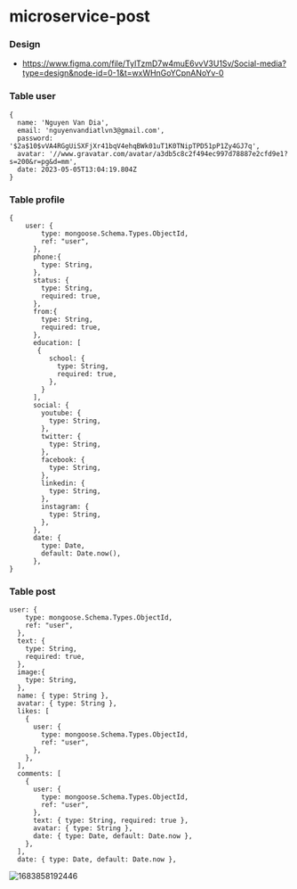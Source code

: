 # microservice-post

### Design 
- https://www.figma.com/file/TylTzmD7w4muE6vvV3U1Sv/Social-media?type=design&node-id=0-1&t=wxWHnGoYCpnANoYv-0

### Table user
``` 
{
  name: 'Nguyen Van Dia',
  email: 'nguyenvandiatlvn3@gmail.com',
  password: '$2a$10$vVA4RGgUiSXFjXr41bqV4ehqBWk01uT1K0TNipTPD51pP1Zy4GJ7q',
  avatar: '//www.gravatar.com/avatar/a3db5c8c2f494ec997d78887e2cfd9e1? s=200&r=pg&d=mm',
  date: 2023-05-05T13:04:19.804Z
}
```

### Table profile
``` 
{
	user: {
		type: mongoose.Schema.Types.ObjectId,
		ref: "user",
	  },
	  phone:{
	  	type: String,
	  },
	  status: {
		type: String,
		required: true,
	  },
	  from:{
	    type: String,
		required: true,
	  },
	  education: [
	   {
		  school: {
			type: String,
			required: true,
		  },
		}
	  ],
	  social: {
		youtube: {
		  type: String,
		},
		twitter: {
		  type: String,
		},
		facebook: {
		  type: String,
		},
		linkedin: {
		  type: String,
		},
		instagram: {
		  type: String,
		},
	  },
	  date: {
		type: Date,
		default: Date.now(),
	  },
}
```

### Table post
``` 
user: {
    type: mongoose.Schema.Types.ObjectId,
    ref: "user",
  },
  text: {
    type: String,
    required: true,
  },
  image:{
    type: String,
  },
  name: { type: String },
  avatar: { type: String },
  likes: [
    {
      user: {
        type: mongoose.Schema.Types.ObjectId,
        ref: "user",
      },
    },
  ],
  comments: [
    {
      user: {
        type: mongoose.Schema.Types.ObjectId,
        ref: "user",
      },
      text: { type: String, required: true },
      avatar: { type: String },
      date: { type: Date, default: Date.now },
    },
  ],
  date: { type: Date, default: Date.now },
```
![1683858192446](https://github.com/Dia2001/architecture-microservice/assets/88370983/97e7a0fe-cdbe-41cf-89b4-1c5eb375ee1e)



